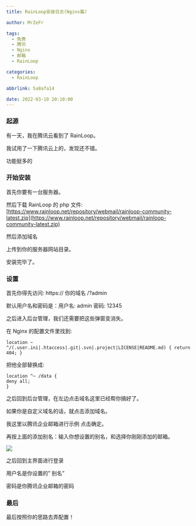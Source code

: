 ```yaml
---
title: RainLoop安装日志(Nginx篇)

author: MrZeFr

tags:
  - 免费
  - 腾讯
  - Nginx
  - 邮箱
  - RainLoop

categories:
  - RainLoop

abbrlink: 5a8afa14

date: 2022-03-10 20:10:00
---
```


### 起源

有一天，我在腾讯云看到了 RainLoop。

我试用了一下腾讯云上的，发现还不错。

功能挺多的

### 开始安装

首先你要有一台服务器。

然后下载 RainLoop 的 php 文件: [https://www.rainloop.net/repository/webmail/rainloop-community-latest.zip](https://www.rainloop.net/repository/webmail/rainloop-community-latest.zip)

然后添加域名

上传到你的服务器网站目录。

安装完毕了。

### 设置

首先你得先访问: https:// 你的域名 /?admin

默认用户名和密码是：用户名: admin 密码: 12345

之后进入后台管理，我们还需要把这些弹窗变消失。

在 Nginx 的配置文件里找到:

```
location ~ ^/(.user.ini|.htaccess|.git|.svn|.project|LICENSE|README.md) { return 404; }
```

把他全部替换成:

```
location ^~ /data {
deny all;
}
```

之后回到后台管理，在左边点击域名这里已经帮你搞好了。

如果你是自定义域名的话，就点击添加域名。

我这里以腾讯企业邮箱进行示例
点击确定。

再按上面的添加别名：输入你想设置的别名，和选择你刚刚添加的邮箱。

![](/2022/3/26/RainLoop/RainLoop-name.PNG#crop=0&crop=0&crop=1&crop=1&id=Le5bB&originalType=binary&ratio=1&rotation=0&showTitle=false&status=done&style=none&title=#alt=)

之后回到主界面进行登录

用户名是你设置的” 别名”

密码是你腾讯企业邮箱的密码

### 最后

最后按照你的思路去弄配置！

